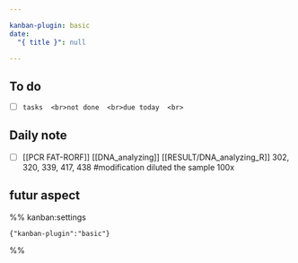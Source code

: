```yaml
---

kanban-plugin: basic
date:
  "{ title }": null

---
```


## To do

- [ ] ```tasks  <br>not done  <br>due today  <br>```


## Daily note

- [ ] [[PCR FAT-RORF]] [[DNA_analyzing]] [[RESULT/DNA_analyzing_R]] 302, 320, 339, 417, 438 #modification diluted the sample 100x


## futur aspect





%% kanban:settings
```
{"kanban-plugin":"basic"}
```
%%